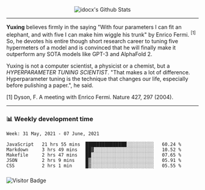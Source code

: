 <div align="center">
    <img align="center" src="https://github-readme-stats.vercel.app/api?username=idocx&show_icons=true&count_private=true&hide_border=true" alt="idocx's Github Stats"></img>
</div>

---

**Yuxing** believes firmly in the saying "With four parameters I can fit an elephant, and with five I can make him wiggle his trunk" by Enrico Fermi. <sup>[1]</sup> So, he devotes his entire though short research career to tuning five hypermeters of a model and is convinced that he will finally make it outperform any SOTA models like GPT-3 and AlphaFold 2.

Yuxing is not a computer scientist, a physicist or a chemist, but a *HYPERPARAMETER TUNING SCIENTIST*. "That makes a lot of difference. Hyperparameter tuning is the technique that changes our life, especially before pulishing a paper.", he said.

[1] Dyson, F. A meeting with Enrico Fermi. Nature 427, 297 (2004).


---

### 📊 Weekly development time
<!--START_SECTION:waka-->
```text
Week: 31 May, 2021 - 07 June, 2021

JavaScript   21 hrs 55 mins  ███████████████░░░░░░░░░░   60.24 % 
Markdown     3 hrs 49 mins   ██▓░░░░░░░░░░░░░░░░░░░░░░   10.52 % 
Makefile     2 hrs 47 mins   ██░░░░░░░░░░░░░░░░░░░░░░░   07.65 % 
JSON         2 hrs 9 mins    █▒░░░░░░░░░░░░░░░░░░░░░░░   05.91 % 
CSS          2 hrs 1 min     █▒░░░░░░░░░░░░░░░░░░░░░░░   05.55 % 
```
<!--END_SECTION:waka-->

### 

![Visitor Badge](https://visitor-badge.laobi.icu/badge?page_id=idocx.idocx)